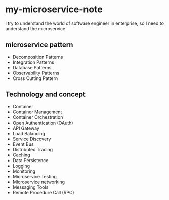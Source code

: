 # my-microservice-note
I try to understand the world of software engineer in enterprise, so I need to understand the microservice 

## microservice pattern
- Decomposition Patterns
- Integration Patterns
- Database Patterns
- Observability Patterns
- Cross Cutting Pattern

## Technology and concept
- Container
- Container Management
- Container Orchestration
- Open Authentication (OAuth)
- API Gateway
- Load Balancing
- Service Discovery
- Event Bus
- Distributed Tracing
- Caching
- Data Persistence
- Logging
- Monitoring
- Microservice Testing
- Microservice networking
- Messaging Tools
- Remote Procedure Call (RPC)
